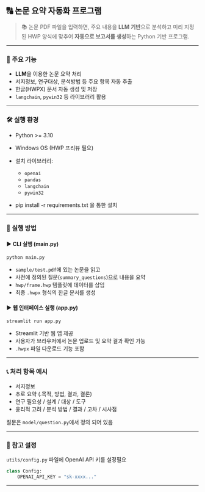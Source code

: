 ## 🔠 논문 요약 자동화 프로그램

> 📚 논문 PDF 파일을 입력하면, 주요 내용을 **LLM 기반**으로 분석하고 미리 지정된 HWP 양식에 맞추어 **자동으로 보고서를 생성**하는 Python 기반 프로그램.

---

### 📌 주요 기능

* **LLM**을 이용한 논문 요약 처리
* 서지정보, 연구대상, 분석방법 등 주요 항목 자동 추출
* 한글(HWPX) 문서 자동 생성 및 저장
* `langchain`, `pywin32` 등 라이브러리 활용

---

### 🛠️ 실행 환경

* Python >= 3.10
* Windows OS (HWP 프리뷰 필요)
* 설치 라이브러리:

  * `openai`
  * `pandas`
  * `langchain`
  * `pywin32`

* pip install -r requirements.txt 을 통한 설치 
---

### 🚀 실행 방법

#### ▶ CLI 실행 (main.py)

```bash
python main.py
```

* `sample/test.pdf`에 있는 논문을 읽고
* 사전에 정의된 질문(`summary_questions`)으로 내용을 요약
* `hwp/frame.hwp` 템플릿에 데이터를 삽입
* 최종 `.hwpx` 형식의 한글 문서를 생성

#### ▶ 웹 인터페이스 실행 (app.py)

```bash
streamlit run app.py
```

* Streamlit 기반 웹 앱 제공
* 사용자가 브라우저에서 논문 업로드 및 요약 결과 확인 가능
* `.hwpx` 파일 다운로드 기능 포함

---

### 📞 처리 항목 예시

* 서지정보
* 추로 요약 (.목적, 방법, 결과, 결론)
* 연구 필요성 / 설계 / 대상 / 도구
* 윤리적 고려 / 분석 방법 / 결과 / 고차 / 시사점

질문은 `model/question.py`에서 정의 되어 있음

---

### 📅 참고 설정

`utils/config.py` 파일에 OpenAI API 키를 설정필요

```python
class Config:
    OPENAI_API_KEY = "sk-xxxx..."
```

---

